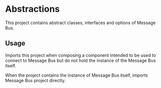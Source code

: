﻿# Abstractions

This project contains abstract classes, interfaces and options of Message Bus.

## Usage

Imports this project when composing a component intended to be used to connect to Message Bus but do not hold the instance of the Message Bus itself.

When the project contains the instance of Message Bus itself, imports Message Bus project directly.